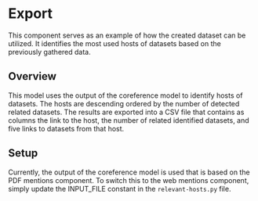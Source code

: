 # Export

This component serves as an example of how the created dataset can be utilized. 
It identifies the most used hosts of datasets based on the previously gathered data. 

## Overview 

This model uses the output of the coreference model to identify hosts of datasets. The hosts are descending ordered by the number of detected related datasets. The results are exported into a CSV file that contains as columns the link to the host, the number of related identified datasets, and five links to datasets from that host.

## Setup 

Currently, the output of the coreference model is used that is based on the PDF mentions component. To switch this to the web mentions component, simply update the INPUT_FILE constant in the `relevant-hosts.py` file. 